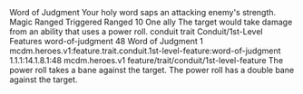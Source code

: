 <ability>
  <name>Word of Judgment</name>
  <flavor>Your holy word saps an attacking enemy&apos;s strength.</flavor>
  <keywords>
    <keyword>Magic</keyword>
    <keyword>Ranged</keyword>
  </keywords>
  <type>Triggered</type>
  <distance>Ranged 10</distance>
  <target>One ally</target>
  <trigger>The target would take damage from an ability that uses a power roll.</trigger>
  <metadata>
    <class>conduit</class>
    <feature_type>trait</feature_type>
    <file_dpath>Conduit/1st-Level Features</file_dpath>
    <item_id>word-of-judgment</item_id>
    <item_index>48</item_index>
    <item_name>Word of Judgment</item_name>
    <level>1</level>
    <scc>mcdm.heroes.v1:feature.trait.conduit.1st-level-feature:word-of-judgment</scc>
    <scdc>1.1.1:14.1.8.1:48</scdc>
    <source>mcdm.heroes.v1</source>
    <type>feature/trait/conduit/1st-level-feature</type>
  </metadata>
  <effects>
    <effect type="mundane">The power roll takes a bane against the target.</effect>
    <effect type="mundane" cost="Spend 1 Piety">The power roll has a double bane against the target.</effect>
  </effects>
</ability>
